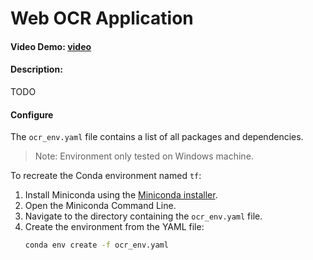 # Web OCR Application

#### Video Demo: [video](URL-to-add)

#### Description:
TODO

#### Configure
The `ocr_env.yaml` file contains a list of all packages and dependencies.

>Note: Environment only tested on Windows machine.

To recreate the Conda environment named ``tf``:

1. Install Miniconda using the [Miniconda installer](https://docs.anaconda.com/miniconda/).
2. Open the Miniconda Command Line.
3. Navigate to the directory containing the `ocr_env.yaml` file.
4. Create the environment from the YAML file:
    ```sh
    conda env create -f ocr_env.yaml
    ```